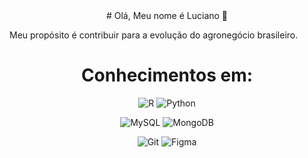 <div align="center" >
# Olá, Meu nome é Luciano 🤙
</div>
<div align="center" >
<p align= "justify">Meu propósito é contribuir para a evolução do agronegócio brasileiro.</p>
</div>
<div align="center" >

# Conhecimentos em:

</div>

<div align="center" >
<div style="Display: inline_block">

![R](https://img.shields.io/badge/R-276DC3?style=for-the-badge&logo=r&logoColor=white)
![Python](https://img.shields.io/badge/python-3670A0?style=for-the-badge&logo=python&logoColor=ffdd54)

![MySQL](https://img.shields.io/badge/MySQL-00000F?style=for-the-badge&logo=mysql&logoColor=white)
![MongoDB](https://img.shields.io/badge/MongoDB-%234ea94b.svg?style=for-the-badge&logo=mongodb&logoColor=white)

![Git](https://img.shields.io/badge/GIT-E44C30?style=for-the-badge&logo=git&logoColor=white)
![Figma](https://img.shields.io/badge/Figma-696969?style=for-the-badge&logo=figma&logoColor=figma)
</div>

